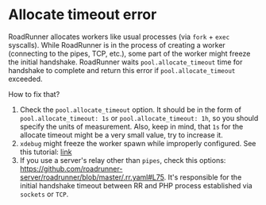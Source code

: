# Allocate timeout error

RoadRunner allocates workers like usual processes (via `fork` + `exec` syscalls). While RoadRunner is in the process of creating a worker (connecting to the pipes, TCP, etc.), some part of the worker might freeze the initial handshake. RoadRunner waits `pool.allocate_timeout` time for handshake to complete and return this error if `pool.allocate_timeout` exceeded.

How to fix that?  

1. Check the `pool.allocate_timeout` option. It should be in the form of `pool.allocate_timeout: 1s` or `pool.allocate_timeout: 1h`, so you should specify the units of measurement. Also, keep in mind, that `1s` for the allocate timeout might be a very small value, try to increase it.
2. `xdebug` might freeze the worker spawn while improperly configured. See this tutorial: [link](../php/debugging.md)
3. If you use a server's relay other than `pipes`, check this options: https://github.com/roadrunner-server/roadrunner/blob/master/.rr.yaml#L75. It's responsible for the initial handshake timeout between RR and PHP process established via `sockets` or `TCP`.
